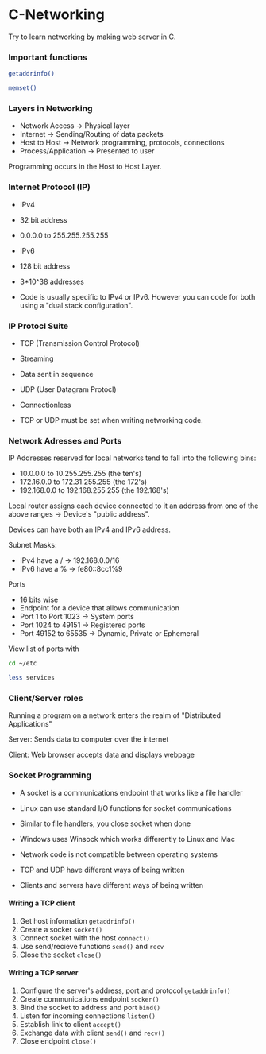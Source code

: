 # C-Networking
Try to learn networking by making web server in C.

### Important functions
```sh
getaddrinfo()
```

```sh
memset()
```

### Layers in Networking
- Network Access -> Physical layer
- Internet -> Sending/Routing of data packets
- Host to Host -> Network programming, protocols, connections
- Process/Application -> Presented to user

Programming occurs in the Host to Host Layer.

### Internet Protocol (IP)
- IPv4
- 32 bit address
- 0.0.0.0 to 255.255.255.255

- IPv6
- 128 bit address
- 3*10^38 addresses

- Code is usually specific to IPv4 or IPv6. However you can code for both using a "dual stack configuration".

### IP Protocl Suite
- TCP (Transmission Control Protocol)
- Streaming
- Data sent in sequence

- UDP (User Datagram Protocl)
- Connectionless

- TCP or UDP must be set when writing networking code.

### Network Adresses and Ports
IP Addresses reserved for local networks tend to fall into the following bins:
- 10.0.0.0 to 10.255.255.255 (the ten's)
- 172.16.0.0 to 172.31.255.255 (the 172's)
- 192.168.0.0 to 192.168.255.255 (the 192.168's)

Local router assigns each device connected to it an address from one of the above ranges -> Device's "public address".

Devices can have both an IPv4 and IPv6 address.

Subnet Masks:
- IPv4 have a /
-> 192.168.0.0/16
- IPv6 have a %
-> fe80::8cc1%9

Ports
- 16 bits wise
- Endpoint for a device that allows communication
- Port 1 to Port 1023 -> System ports
- Port 1024 to 49151 -> Registered ports
- Port 49152 to 65535 -> Dynamic, Private or Ephemeral

View list of ports with
```sh
cd ~/etc

less services
```

### Client/Server roles
Running a program on a network enters the realm of "Distributed Applications"

Server: Sends data to computer over the internet

Client: Web browser accepts data and displays webpage

### Socket Programming
- A socket is a communications endpoint that works like a file handler
- Linux can use standard I/O functions for socket communications
- Similar to file handlers, you close socket when done

- Windows uses Winsock which works differently to Linux and Mac
- Network code is not compatible between operating systems

- TCP and UDP have different ways of being written
- Clients and servers have different ways of being written

#### Writing a TCP client
1. Get host information `getaddrinfo()`
2. Create a socker `socket()`
3. Connect socket with the host `connect()`
4. Use send/recieve functions `send()` and `recv`
5. Close the socket `close()`

#### Writing a TCP server
1. Configure the server's address, port and protocol `getaddrinfo()`
2. Create communications endpoint `socker()`
3. Bind the socket to address and port `bind()`
4. Listen for incoming connections `listen()`
5. Establish link to client `accept()`
6. Exchange data with client `send()` and `recv()`
7. Close endpoint `close()`